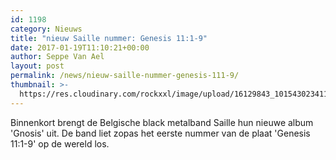 ```yaml
---
id: 1198
category: Nieuws
title: "nieuw Saille nummer: Genesis 11:1-9"
date: 2017-01-19T11:10:21+00:00
author: Seppe Van Ael
layout: post
permalink: /news/nieuw-saille-nummer-genesis-111-9/
thumbnail: >-
  https://res.cloudinary.com/rockxxl/image/upload/16129843_10154302341161134_502160339_o.jpg
---
```

Binnenkort brengt de Belgische black metalband Saille hun nieuwe album 'Gnosis' uit. De band liet zopas het eerste nummer van de plaat 'Genesis 11:1-9' op de wereld los.
